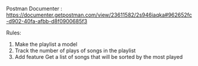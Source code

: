 Postman Documenter : https://documenter.getpostman.com/view/23611582/2s946iaqka#962652fc-d902-40fa-afbb-d8f0900685f3

Rules:
1. Make the playlist a model
2. Track the number of plays of songs in the playlist
3. Add feature Get a list of songs that will be sorted by the most played
